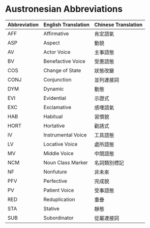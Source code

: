 # Austronesian Abbreviations 

| Abbreviation | English Translation | Chinese Translation |
|--------------|---------------------|---------------------|
|AFF	|Affirmative|	肯定語氣|
|ASP	|Aspect	|動貌|
|AV|	Actor Voice|	主事語態|
|BV|	Benefactive Voice|	受惠語態|
|COS|	Change of State|	狀態改變|
|CONJ|	Conjunction|	並列連接詞|
|DYM|	Dynamic	|	動態|
|EVI	|Evidential|		示證式|
|EXC|	Exclamative	|感嘆語氣|
|HAB|	Habitual	|	習慣貌|
|HORT|	Hortative	|	勸誘式|
|IV|	Instrumental Voice	|工具語態|
|LV|	Locative Voice|		處所語態|
|MV	|	Middle Voice|	中間語態|
|NCM|	Noun Class Marker|	名詞類別標記|
|NF|	Nonfuture|	非未來|
|PFV|	Perfective|	完成貌|
|PV	|Patient Voice|	受事語態|
|RED|	Reduplication|	重疊|
|STA|	Stative	|	靜態|
|SUB|	Subordinator|	從屬連接詞|
